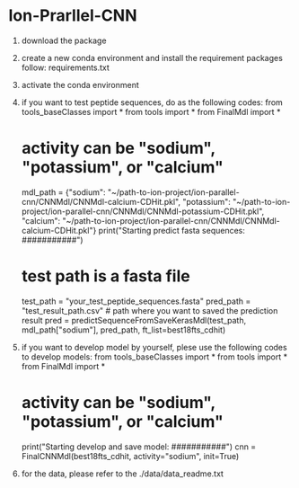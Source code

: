 # Ion-Prarllel-CNN

1. download the package
2. create a new conda environment and install the requirement packages follow:
        requirements.txt
3. activate the conda environment
4. if you want to test peptide sequences, do as the following codes:
    from tools_baseClasses import *
    from tools import *
    from FinalMdl import *
    # activity can be "sodium", "potassium", or "calcium"
    mdl_path = {"sodium": "~/path-to-ion-project/ion-parallel-cnn/CNNMdl/CNNMdl-calcium-CDHit.pkl",
         "potassium": "~/path-to-ion-project/ion-parallel-cnn/CNNMdl/CNNMdl-potassium-CDHit.pkl",
         "calcium": "~/path-to-ion-project/ion-parallel-cnn/CNNMdl/CNNMdl-calcium-CDHit.pkl"}
    print("Starting predict fasta sequences: ###########")
    # test path is a fasta file
    test_path = "your_test_peptide_sequences.fasta"
    pred_path = "test_result_path.csv" # path where you want to saved the prediction result
    pred = predictSequenceFromSaveKerasMdl(test_path, mdl_path["sodium"], pred_path, ft_list=best18fts_cdhit)

5. if you want to develop model by yourself, plese use the following codes to develop models:
    from tools_baseClasses import *
    from tools import *
    from FinalMdl import *
    # activity can be "sodium", "potassium", or "calcium"

    print("Starting develop and save model: ###########")
    cnn = FinalCNNMdl(best18fts_cdhit, activity="sodium", init=True)

6. for the data, please refer to the ./data/data_readme.txt
